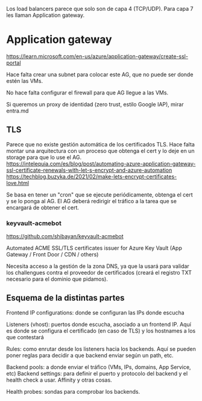 Los load balancers parece que solo son de capa 4 (TCP/UDP).
Para capa 7 les llaman Application gateway.

# Application gateway
https://learn.microsoft.com/en-us/azure/application-gateway/create-ssl-portal

Hace falta crear una subnet para colocar este AG, que no puede ser donde estén las VMs.

No hace falta configurar el firewall para que AG llegue a las VMs.

Si queremos un proxy de identidad (zero trust, estilo Google IAP), mirar entra.md

## TLS
Parece que no existe gestión automática de los certificados TLS.
Hace falta montar una arquitectura con un proceso que obtenga el cert y lo deje en un storage para que lo use el AG.
https://intelequia.com/es/blog/post/automating-azure-application-gateway-ssl-certificate-renewals-with-let-s-encrypt-and-azure-automation
https://techblog.buzyka.de/2021/02/make-lets-encrypt-certificates-love.html

Se basa en tener un "cron" que se ejecute periódicamente, obtenga el cert y se lo ponga al AG.
El AG deberá redirigir el tráfico a la tarea que se encargará de obtener el cert.

### keyvault-acmebot
https://github.com/shibayan/keyvault-acmebot

Automated ACME SSL/TLS certificates issuer for Azure Key Vault (App Gateway / Front Door / CDN / others)

Necesita acceso a la gestión de la zona DNS, ya que la usará para validar los challengues contra el proveedor de certificados (creará el registro TXT necesario para el dominio que pidamos).

## Esquema de la distintas partes

Frontend IP configurations: donde se configuran las IPs donde escucha

Listeners (vhost): puertos donde escucha, asociado a un frontend IP. Aquí es donde se configura el certificado (en caso de TLS) y los hostnames a los que contestará

Rules: como enrutar desde los listeners hacia los backends. Aquí se pueden poner reglas para decidir a que backend enviar según un path, etc.

Backend pools: a donde enviar el tráfico (VMs, IPs, domains, App Service, etc)
Backend settings: para definir el puerto y protocolo del backend y el health check a usar. Affinity y otras cosas.

Health probes: sondas para comprobar los backends.
